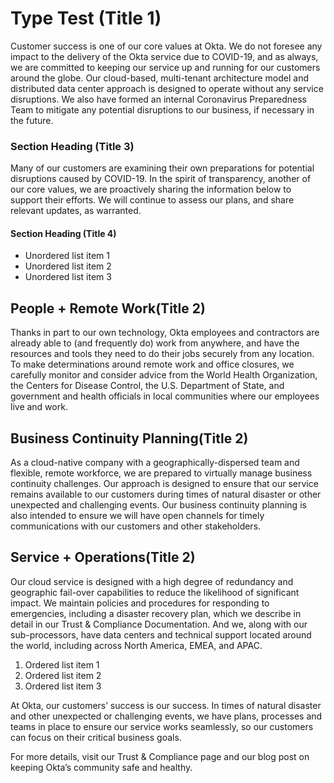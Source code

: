 # Type Test (Title 1)

Customer success is one of our core values at Okta. We do not foresee any impact to the delivery of the Okta service due to COVID-19, and as always, we are committed to keeping our service up and running for our customers around the globe. Our cloud-based, multi-tenant architecture model and distributed data center approach is designed to operate without any service disruptions. We also have formed an internal Coronavirus Preparedness Team to mitigate any potential disruptions to our business, if necessary in the future. 

### Section Heading (Title 3)
Many of our customers are examining their own preparations for potential disruptions caused by COVID-19. In the spirit of transparency, another of our core values, we are proactively sharing the information below to support their efforts. We will continue to assess our plans, and share relevant updates, as warranted. 

#### Section Heading (Title 4)
- Unordered list item 1
- Unordered list item 2
- Unordered list item 3

## People + Remote Work(Title 2)
Thanks in part to our own technology, Okta employees and contractors are already able to (and frequently do) work from anywhere, and have the resources and tools they need to do their jobs securely from any location. To make determinations around remote work and office closures, we carefully monitor and consider advice from the World Health Organization, the Centers for Disease Control, the U.S. Department of State, and government and health officials in local communities where our employees live and work.

## Business Continuity Planning(Title 2)
As a cloud-native company with a geographically-dispersed team and flexible, remote workforce, we are prepared to virtually manage business continuity challenges. Our approach is designed to ensure that our service remains available to our customers during times of natural disaster or other unexpected and challenging events. Our business continuity planning is also intended to ensure we will have open channels for timely communications with our customers and other stakeholders.

## Service + Operations(Title 2)
Our cloud service is designed with a high degree of redundancy and geographic fail-over capabilities to reduce the likelihood of significant impact. We maintain policies and procedures for responding to emergencies, including a disaster recovery plan, which we describe in detail in our Trust & Compliance Documentation. And we, along with our sub-processors, have data centers and technical support located around the world, including across North America, EMEA, and APAC.

1. Ordered list item 1
2. Ordered list item 2
3. Ordered list item 3

At Okta, our customers’ success is our success. In times of natural disaster and other unexpected or challenging events, we have plans, processes and teams in place to ensure our service works seamlessly, so our customers can focus on their critical business goals. 

For more details, visit our Trust & Compliance page and our blog post on keeping Okta’s community safe and healthy. 
